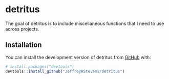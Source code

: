 
<!-- README.md is generated from README.Rmd. Please edit that file -->

# detritus

<!-- badges: start -->
<!-- badges: end -->

The goal of detritus is to include miscellaneous functions that I need
to use across projects.

## Installation

You can install the development version of detritus from
[GitHub](https://github.com/) with:

``` r
# install.packages("devtools")
devtools::install_github("JeffreyRStevens/detritus")
```
